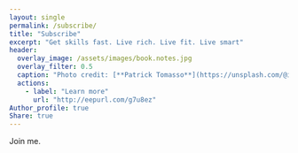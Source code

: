 ```yaml
---
layout: single
permalink: /subscribe/
title: "Subscribe"
excerpt: "Get skills fast. Live rich. Live fit. Live smart"
header:
  overlay_image: /assets/images/book.notes.jpg
  overlay_filter: 0.5
  caption: "Photo credit: [**Patrick Tomasso**](https://unsplash.com/@impatrickt)"
  actions:
    - label: "Learn more"
      url: "http://eepurl.com/g7u8ez"
Author_profile: true
Share: true
---
```


Join me.

